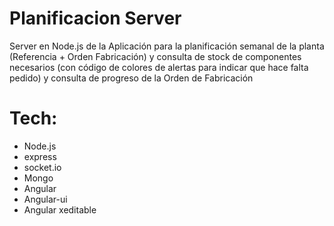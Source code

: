 Planificacion Server
=============

Server en Node.js de la Aplicación para la planificación semanal de la planta (Referencia + Orden Fabricación) y consulta de stock de componentes necesarios (con código de colores de alertas para indicar que hace falta pedido) y consulta de progreso de la Orden de Fabricación

Tech:
=====

- Node.js
- express
- socket.io
- Mongo
- Angular
- Angular-ui
- Angular xeditable